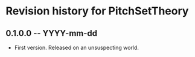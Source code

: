 # Revision history for PitchSetTheory

## 0.1.0.0 -- YYYY-mm-dd

* First version. Released on an unsuspecting world.
